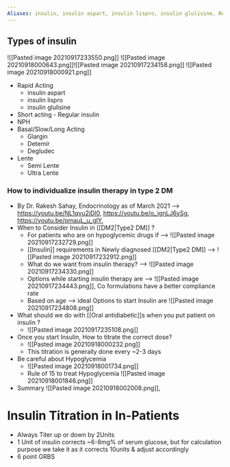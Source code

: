 ```yaml
---
Aliases: insulin, insulin aspart, insulin lispro, insulin glulisine, Regular insulin, Glargin, NPH, Detemir, Degludec, Lente, Semi Lente, Ultra Lente 
---
```


## Types of insulin
![[Pasted image 20210917233550.png]] ![[Pasted image 20210918000643.png]]![[Pasted image 20210917234158.png]] ![[Pasted image 20210918000921.png]]
- Rapid Acting 
	- insulin aspart
	- insulin lispro
	- insulin glulisine
- Short acting - Regular insulin
- NPH
- Basal/Slow/Long Acting
	- Glargin
	- Detemir
	- Degludec
- Lente
	- Semi Lente
	- Ultra Lente
### How to individualize insulin therapy in type 2 DM 
- By Dr. Rakesh Sahay, Endocrinology as of March 2021 --> https://youtu.be/NL1qvu2iDl0, https://youtu.be/o_jgnLJ6ySg, https://youtu.be/pmauL_u_gIY, 
- When to Consider Insulin in [[DM2|Type2 DM]] ?
	- For patients who are on hypoglycemic drugs if --> ![[Pasted image 20210917232729.png]]
	- [[Insulin]] requirements in Newly diagnosed [[DM2|Type2 DM]] --> ![[Pasted image 20210917232912.png]]
	- What do we want from insulin therapy? --> ![[Pasted image 20210917234330.png]]
	- Options while starting insulin therapy are --> ![[Pasted image 20210917234443.png]], Co formulations have a better compliance rate 
	- Based on age --> ideal Options to start Insulin are ![[Pasted image 20210917234808.png]]
- What should we do with [[Oral antidiabetic]]s  when you put patient on insulin ?
	- ![[Pasted image 20210917235108.png]]
- Once you start Insulin, How to titrate the correct dose? 
	- ![[Pasted image 20210918000232.png]] 
	- This titration is generally done every ~2-3 days
- Be careful about Hypoglycemia
	- ![[Pasted image 20210918001734.png]]
	- Rule of 15 to treat Hypoglycemia ![[Pasted image 20210918001846.png]]
- Summary ![[Pasted image 20210918002008.png]],







# Insulin Titration in In-Patients

- Always Titer up or down by 2Units
- 1 Unit of insulin corrects ~6-8mg% of serum glucose, but for calculation purpose we take it as it corrects 10units & adjust accordingly
- 6 point GRBS 